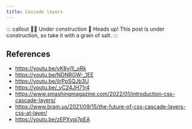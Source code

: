 ```yaml
---
title: Cascade layers
---
```


::: callout :construction_worker_woman: Under construction :construction:
Heads up! This post is under construction, so take it with a grain of salt.
:::

## References
- https://youtu.be/vK8vj1l_oRk
- https://youtu.be/NDNRGW-_1EE
- https://youtu.be/ilrPpSQJb3U
- https://youtu.be/_yC24JH71r4
- https://www.smashingmagazine.com/2022/01/introduction-css-cascade-layers/
- https://www.bram.us/2021/09/15/the-future-of-css-cascade-layers-css-at-layer/
- https://youtu.be/zEPXyqj7pEA